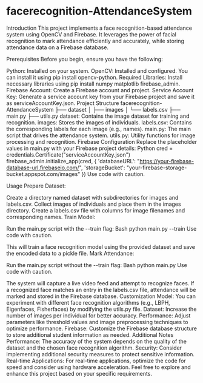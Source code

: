# facerecognition-AttendanceSystem
Introduction
This project implements a face recognition-based attendance system using OpenCV and Firebase. It leverages the power of facial recognition to mark attendance efficiently and accurately, while storing attendance data on a Firebase database.

Prerequisites
Before you begin, ensure you have the following:

Python: Installed on your system.
OpenCV: Installed and configured. You can install it using pip install opencv-python.
Required Libraries: Install necessary libraries using pip install numpy matplotlib firebase_admin.
Firebase Account: Create a Firebase account and project.
Service Account Key: Generate a service account key from your Firebase project and save it as serviceAccountKey.json.
Project Structure
facerecognition-AttendanceSystem
├── dataset
│   ├── images
│   └── labels.csv
├── main.py
├── utils.py
dataset: Contains the image dataset for training and recognition.
images: Stores the images of individuals.
labels.csv: Contains the corresponding labels for each image (e.g., names).
main.py: The main script that drives the attendance system.
utils.py: Utility functions for image processing and recognition.
Firebase Configuration
Replace the placeholder values in main.py with your Firebase project details:
Python
cred = credentials.Certificate("serviceAccountKey.json")
firebase_admin.initialize_app(cred, {
    'databaseURL': "https://your-firebase-database-url.firebaseio.com/",
    'storageBucket': "your-firebase-storage-bucket.appspot.com/images"
})
Use code with caution.

Usage
Prepare Dataset:

Create a directory named dataset with subdirectories for images and labels.csv.
Collect images of individuals and place them in the images directory.
Create a labels.csv file with columns for image filenames and corresponding names.
Train Model:

Run the main.py script with the --train flag:
Bash
python main.py --train
Use code with caution.

This will train a face recognition model using the provided dataset and save the encoded data to a pickle file.
Mark Attendance:

Run the main.py script without the --train flag:
Bash
python main.py
Use code with caution.

The system will capture a live video feed and attempt to recognize faces.
If a recognized face matches an entry in the labels.csv file, attendance will be marked and stored in the Firebase database.
Customization
Model: You can experiment with different face recognition algorithms (e.g., LBPH, Eigenfaces, Fisherfaces) by modifying the utils.py file.
Dataset: Increase the number of images per individual for better accuracy.
Performance: Adjust parameters like threshold values and image preprocessing techniques to optimize performance.
Firebase: Customize the Firebase database structure to store additional student information as needed.
Additional Notes
Performance: The accuracy of the system depends on the quality of the dataset and the chosen face recognition algorithm.
Security: Consider implementing additional security measures to protect sensitive information.
Real-time Applications: For real-time applications, optimize the code for speed and consider using hardware acceleration.
Feel free to explore and enhance this project based on your specific requirements.
